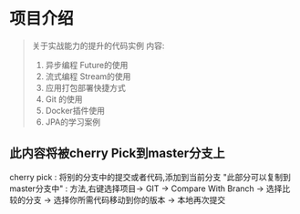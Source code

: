 # 项目介绍
> 关于实战能力的提升的代码实例
> 内容:
> 1. 异步编程 Future的使用
> 2. 流式编程 Stream的使用
> 3. 应用打包部署快捷方式
> 4. Git 的使用
> 5. Docker插件使用 
> 6. JPA的学习案例

## 此内容将被cherry Pick到master分支上
cherry pick : 将别的分支中的提交或者代码,添加到当前分支
"此部分可以复制到master分支中" : 
    方法,右键选择项目-> GIT -> Compare With Branch -> 选择比较的分支 -> 选择你所需代码移动到你的版本 -> 本地再次提交

